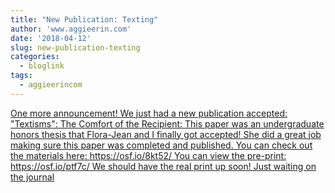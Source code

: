 ```yaml
---
title: "New Publication: Texting"
author: 'www.aggieerin.com'
date: '2018-04-12'
slug: new-publication-texting
categories:
  - bloglink
tags:
  - aggieerincom
---
```


[One more announcement! We just had a new publication accepted: "Textisms": The Comfort of the Recipient: This paper was an undergraduate honors thesis that Flora-Jean and I finally got accepted! She did a great job making sure this paper was completed and published. You can check out the materials here: https://osf.io/8kt52/ You can view the pre-print: https://osf.io/ptf7c/ We should have the real print up soon! Just waiting on the journal<i class="fas fa-external-link-alt"></i>](https://doomlab.github.io/post/new-publication-texting/)

